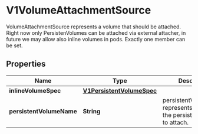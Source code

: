 

# V1VolumeAttachmentSource

VolumeAttachmentSource represents a volume that should be attached. Right now only PersistenVolumes can be attached via external attacher, in future we may allow also inline volumes in pods. Exactly one member can be set.

## Properties

| Name | Type | Description | Notes |
|------------ | ------------- | ------------- | -------------|
|**inlineVolumeSpec** | [**V1PersistentVolumeSpec**](V1PersistentVolumeSpec.md) |  |  [optional] |
|**persistentVolumeName** | **String** | persistentVolumeName represents the name of the persistent volume to attach. |  [optional] |



